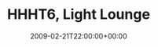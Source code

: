 ---
templateKey: event
guid: 08949b0d-6eab-11ea-99c5-002590d1d1b0
date: 2009-02-21T22:00:00+00:00
eventTime: '10pm'
title: HHHT6, Light Lounge
artist: HHHT6
city: Taichung
venue: Light Lounge
group: LEO37
---